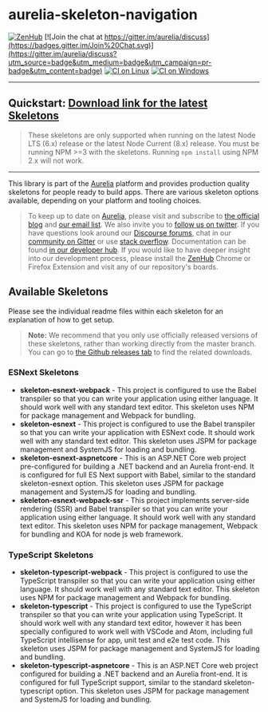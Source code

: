 # aurelia-skeleton-navigation

[![ZenHub](https://raw.githubusercontent.com/ZenHubIO/support/master/zenhub-badge.png)](https://zenhub.io)
[![Join the chat at https://gitter.im/aurelia/discuss](https://badges.gitter.im/Join%20Chat.svg)](https://gitter.im/aurelia/discuss?utm_source=badge&utm_medium=badge&utm_campaign=pr-badge&utm_content=badge)
[![CI on Linux](https://circleci.com/gh/aurelia/skeleton-navigation.svg?style=shield)](https://circleci.com/gh/aurelia/skeleton-navigation)
[![CI on Windows](https://ci.appveyor.com/api/projects/status/jeqgpvyyjh6wul9f?svg=true)](https://ci.appveyor.com/project/niieani/skeleton-navigation)

---

## Quickstart: [Download link for the latest Skeletons](https://github.com/aurelia/skeleton-navigation/releases/latest)

> These skeletons are only supported when running on the latest Node LTS (6.x) release or the latest Node Current (8.x) release. You must be running NPM >=3 with the skeletons. Running `npm install` using NPM 2.x will not work.

---

This library is part of the [Aurelia](http://www.aurelia.io/) platform and provides production quality skeletons for people ready to build apps. There are various skeleton options available, depending on your platform and tooling choices.

> To keep up to date on [Aurelia](http://www.aurelia.io/), please visit and subscribe to [the official blog](http://blog.aurelia.io/) and [our email list](http://eepurl.com/ces50j). We also invite you to [follow us on twitter](https://twitter.com/aureliaeffect). If you have questions look around our [Discourse forums](https://discourse.aurelia.io/), chat in our [community on Gitter](https://gitter.im/aurelia/discuss) or use [stack overflow](http://stackoverflow.com/search?q=aurelia). Documentation can be found [in our developer hub](http://aurelia.io/docs). If you would like to have deeper insight into our development process, please install the [ZenHub](https://zenhub.io) Chrome or Firefox Extension and visit any of our repository's boards.

## Available Skeletons

Please see the individual readme files within each skeleton for an explanation of how to get setup.

> **Note:** We recommend that you only use officially released versions of these skeletons, rather than working directly from the master branch. You can go to [the Github releases tab](https://github.com/aurelia/skeleton-navigation/releases) to find the related downloads.

### ESNext Skeletons

* **skeleton-esnext-webpack** - This project is configured to use the Babel transpiler so that you can write your application using either language. It should work well with any standard text editor. This skeleton uses NPM for package management and Webpack for bundling.
* **skeleton-esnext** - This project is configured to use the Babel transpiler so that you can write your application with ESNext code. It should work well with any standard text editor. This skeleton uses JSPM for package management and SystemJS for loading and bundling.
* **skeleton-esnext-aspnetcore** - This is an ASP.NET Core web project pre-configured for building a .NET backend and an Aurelia front-end. It is configured for full ES Next support with Babel, similar to the standard skeleton-esnext option. This skeleton uses JSPM for package management and SystemJS for loading and bundling.
* **skeleton-esnext-webpack-ssr** - This project implements server-side rendering (SSR) and Babel transpiler so that you can write your application using either language. It should work well with any standard text editor. This skeleton uses NPM for package management, Webpack for bundling and KOA for node js web framework.

### TypeScript Skeletons

* **skeleton-typescript-webpack** - This project is configured to use the TypeScript transpiler so that you can write your application using either language. It should work well with any standard text editor. This skeleton uses NPM for package management and Webpack for bundling.
* **skeleton-typescript** - This project is configured to use the TypeScript transpiler so that you can write your application using TypeScript. It should work well with any standard text editor, however it has been specially configured to work well with VSCode and Atom, including full TypeScript intellisense for app, unit test and e2e test code. This skeleton uses JSPM for package management and SystemJS for loading and bundling.
* **skeleton-typescript-aspnetcore** - This is an ASP.NET Core web project configured for building a .NET backend and an Aurelia front-end. It is configured for full TypeScript support, similar to the standard skeleton-typescript option.  This skeleton uses JSPM for package management and SystemJS for loading and bundling.
